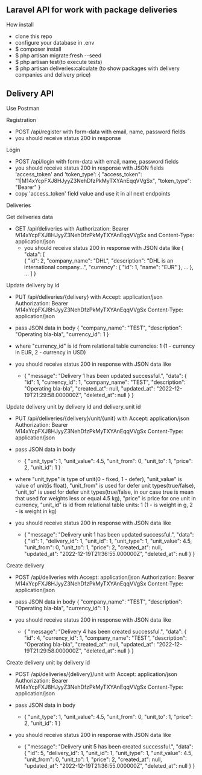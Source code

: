 
## Laravel API for work with package deliveries

How install
- clone this repo
- configure your database in .env 
- $ composer install
- $ php artisan migrate:fresh --seed
- $ php artisan test(to execute tests)
- $ php artisan deliveries:calculate (to show packages with delivery companies and delivery price)


## Delivery API
Use Postman

 Registration
- POST /api/register with form-data with email, name, password fields
- you should receive status 200 in response

 Login
- POST /api/login with form-data with email, name, password fields
- you should receive status 200 in response with JSON fields 'access_token' and 'token_type':
  {
  "access_token": "1|M14xYcpFXJ8HJyyZ3NehDfzPkMyTXYAnEqqVVgSx",
  "token_type": "Bearer"
  }
- copy 'access_token' field value and use it in all next endpoints
 
Deliveries

Get deliveries data
- GET /api/deliveries with Authorization: Bearer M14xYcpFXJ8HJyyZ3NehDfzPkMyTXYAnEqqVVgSx and
  Content-Type: application/json 
  - you should receive status 200 in response with JSON data like
    {
        "data": [  
            {
                "id": 2,
                "company_name": "DHL",
                "description": "DHL is an international company...",
                "currency": {
                "id": 1,
                "name": "EUR"
                },
                ...
            },
            ...
        ]
    }

Update delivery by id
- PUT /api/deliveries/{delivery} with Accept: application/json
  Authorization: Bearer M14xYcpFXJ8HJyyZ3NehDfzPkMyTXYAnEqqVVgSx
  Content-Type: application/json
- pass JSON data in body {
  "company_name": "TEST",
  "description": "Operating bla-bla",
  "currency_id": 1
  }
    
- where "currency_id" is id from relational table currencies: 1 (1 - currency in EUR, 2 - currency in USD)
- you should receive status 200 in response with JSON data like 
  - {
    "message": "Delivery 1 has been updated successful.",
    "data": {
    "id": 1,
    "currency_id": 1,
    "company_name": "TEST",
    "description": "Operating bla-bla",
    "created_at": null,
    "updated_at": "2022-12-19T21:29:58.000000Z",
    "deleted_at": null
    }
    }

Update delivery unit by delivery id and delivery_unit id
- PUT /api/deliveries/{delivery}/unit/{unit} with Accept: application/json
  Authorization: Bearer M14xYcpFXJ8HJyyZ3NehDfzPkMyTXYAnEqqVVgSx
  Content-Type: application/json
- pass JSON data in body 
  - {
    "unit_type": 1,
    "unit_value": 4.5,
    "unit_from": 0,
    "unit_to": 1,
    "price": 2,
    "unit_id": 1
    }

- where "unit_type" is type of unit(0 - fixed, 1 - defer), "unit_value" is value of unit(is float), "unit_from" is used 
for defer unit types(true/false), "unit_to" is used for defer unit types(true/false, in our case true is mean that used
for weights less or equal 4.5 kg), "price" is price for one unit in currency, "unit_id" is id from relational table 
units: 1 (1 - is weight in g, 2 - is weight in kg)
- you should receive status 200 in response with JSON data like
    - {
      "message": "Delivery unit 1 has been updated successful.",
      "data": {
      "id": 1,
      "delivery_id": 1,
      "unit_id": 1,
      "unit_type": 1,
      "unit_value": 4.5,
      "unit_from": 0,
      "unit_to": 1,
      "price": 2,
      "created_at": null,
      "updated_at": "2022-12-19T21:36:55.000000Z",
      "deleted_at": null
      }
      }

Create delivery
- POST /api/deliveries with Accept: application/json
  Authorization: Bearer M14xYcpFXJ8HJyyZ3NehDfzPkMyTXYAnEqqVVgSx
  Content-Type: application/json
- pass JSON data in body {
  "company_name": "TEST",
  "description": "Operating bla-bla",
  "currency_id": 1
  }

- you should receive status 200 in response with JSON data like
    - {
      "message": "Delivery 4 has been created successful.",
      "data": {
      "id": 4,
      "currency_id": 1,
      "company_name": "TEST",
      "description": "Operating bla-bla",
      "created_at": null,
      "updated_at": "2022-12-19T21:29:58.000000Z",
      "deleted_at": null
      }
      }

Create delivery unit by delivery id
- POST /api/deliveries/{delivery}/unit with Accept: application/json
  Authorization: Bearer M14xYcpFXJ8HJyyZ3NehDfzPkMyTXYAnEqqVVgSx
  Content-Type: application/json
- pass JSON data in body
    - {
      "unit_type": 1,
      "unit_value": 4.5,
      "unit_from": 0,
      "unit_to": 1,
      "price": 2,
      "unit_id": 1
      }

- you should receive status 200 in response with JSON data like
    - {
      "message": "Delivery unit 5 has been created successful.",
      "data": {
      "id": 5,
      "delivery_id": 1,
      "unit_id": 1,
      "unit_type": 1,
      "unit_value": 4.5,
      "unit_from": 0,
      "unit_to": 1,
      "price": 2,
      "created_at": null,
      "updated_at": "2022-12-19T21:36:55.000000Z",
      "deleted_at": null
      }
      }
